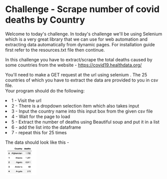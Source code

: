 # Challenge - Scrape number of covid deaths by Country
Welcome to today's challenge. In today's challenge we'll be using Selenium which is a very great library that we can use for web automation and extracting data automatically from dynamic pages. For installation guide first refer to the resources.txt file then continue.

In this challenge you have to extract/scrape the total deaths caused by some countries from the website - https://covid19.healthdata.org/
<p>You'll need to make a GET request at the url using selenium .
The 25 countries of which you have to extract the data are provided to you in csv file.<br>
Your program should do the following:
<li>1 - Visit the url
<li>2 - There is a dropdown selection item which also takes input
<li>3 - Input the country name into this input box from the given csv file
<li>4 - Wait for the page to load
<li>5 - Extract the number of deaths using Beautiful soup and put it in a list
<li>6 - add the list into the dataframe
<li>7 - repeat this for 25 times

The data should look like this - <br> 
<img width="100" src="./ss.png"> 

